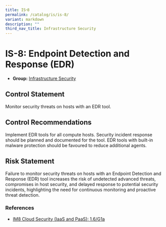 ```yaml
---
title: IS᠆8
permalink: /catalog/is/is-8/
variant: markdown
description: ""
third_nav_title: Infrastructure Security
---
```

# IS-8: Endpoint Detection and Response (EDR)

* **Group:** [Infrastructure Security](/catalog/is)

## Control Statement

Monitor security threats on hosts with an EDR tool.

## Control Recommendations

Implement EDR tools for all compute hosts. Security incident response should be planned and documented for the tool. EDR tools with built-in malware protection should be favoured to reduce additional agents.

## Risk Statement

Failure to monitor security threats on hosts with an Endpoint Detection and Response (EDR) tool increases the risk of undetected advanced threats, compromises in host security, and delayed response to potential security incidents, highlighting the need for continuous monitoring and proactive threat detection.



### References


 * [IM8 Cloud Security (IaaS and PaaS): 1.6/G1a](https://intranet.mof.gov.sg/portal/IM/Themes/IT-Management/Cloud/Topics/Cloud-Security.aspx)